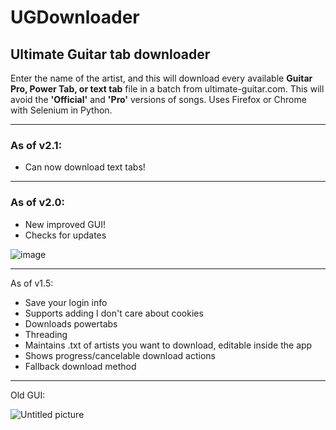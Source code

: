 # UGDownloader
## **Ultimate Guitar tab downloader**

Enter the name of the artist, and this will download every available **Guitar Pro, Power Tab, or text tab** file in a batch from ultimate-guitar.com. This will avoid the **'Official'** and **'Pro'**
versions of songs. Uses Firefox or Chrome with Selenium in Python.

---
### As of v2.1:

- Can now download text tabs!

---
### As of v2.0:

- New improved GUI!
- Checks for updates

![image](https://github.com/jabbey1/UGDownloader/assets/9942757/877f3f2f-6030-41ce-8019-0a6d6188bc79)

---
As of v1.5:

- Save your login info
- Supports adding I don't care about cookies
- Downloads powertabs
- Threading
- Maintains .txt of artists you want to download, editable inside the app
- Shows progress/cancelable download actions
- Fallback download method
---
Old GUI:

![Untitled picture](https://user-images.githubusercontent.com/9942757/236566975-d5896f6e-6124-44d8-bc4e-4270b584906b.png)
